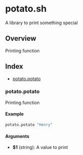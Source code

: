 # potato.sh

A library to print something special

## Overview

Printing function

## Index

* [potato.potato](#potatopotato)

### potato.potato

Printing function

#### Example

```bash
potato.potato "Henry"
```

#### Arguments

* **$1** (string): A value to print

